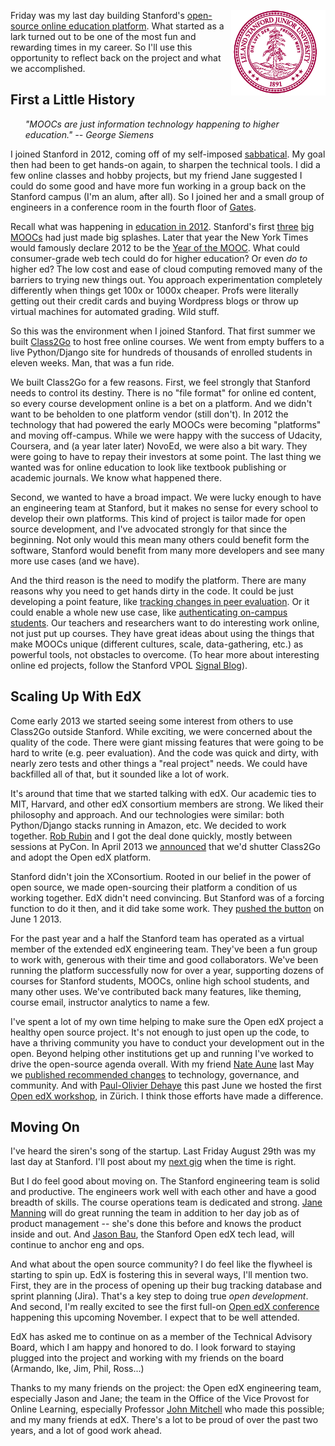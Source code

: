 <!-- 
.. title: Leaving Stanford Online Ed
.. slug: leaving-stanford
.. link: 
.. description: 
.. tags: Education
.. date: 2014/08/31 23:45:00
-->

<p style="float:right; align:right; width:30%"><img class="postimage" src="/f/stanfordlogo.gif" alt="Stanford"></p>

Friday was my last day building Stanford's [open-source online education
platform][open].  What started as a lark turned out to be one of the most
fun and rewarding times in my career.  So I'll use this opportunity to
reflect back on the project and what we accomplished.

  [open]:  https://class.stanford.edu/

## First a Little History

<ul><i>
    "MOOCs are just information technology happening to higher education."  
    -- George Siemens
</i></ul>
    
I joined Stanford in 2012, coming off of my self-imposed [sabbatical][sab].
My goal then had been to get hands-on again, to sharpen the technical
tools.  I did a few online classes and hobby projects, but my friend Jane
suggested I could do some good and have more fun working in a group back
on the Stanford campus (I'm an alum, after all).  So I joined her and a
small group of engineers in a conference room in the fourth floor of
[Gates][].

  [sab]: http://sef.kloninger.com/posts/201204my-sabbatical.html
  [Gates]: http://www-cs.stanford.edu/info/gates

Recall what was happening in [education in 2012][2012].  Stanford's first
[three][ai] [big][ml] [MOOCs][db] had just made big splashes.  Later that
year the New York Times would famously declare 2012 to be the [Year of the
MOOC][nyt].  What could consumer-grade web tech could do for higher
education?  Or even *do to* higher ed?  The low cost and ease of cloud
computing removed many of the barriers to trying new things out.  You
approach experimentation completely differently when things get 100x or
1000x cheaper.  Profs were literally getting out their credit cards and
buying Wordpress blogs or throw up virtual machines for automated grading.
Wild stuff.

  [2012]: http://sef.kloninger.com/posts/201207on-line-education.html
  [ai]:   https://www.udacity.com/course/cs271
  [ml]:   https://www.coursera.org/course/ml
  [db]:   https://class.stanford.edu/courses/Home/Databases/Engineering/about
  [nyt]:  http://www.nytimes.com/2012/11/04/education/edlife/massive-open-online-courses-are-multiplying-at-a-rapid-pace.html

So this was the environment when I joined Stanford.  That first summer we
built [Class2Go][c2g] to host free online courses.  We went from empty
buffers to a live Python/Django site for hundreds of thousands of enrolled
students in eleven weeks.  Man, that was a fun ride.

  [c2g]: https://class2go.stanford.edu/

We built Class2Go for a few reasons.  First, we feel strongly that Stanford
needs to control its destiny.  There is no "file format" for online ed
content, so every course development online is a bet on a platform.  And
we didn't want to be beholden to one platform vendor (still don't).  In
2012 the technology that had powered the early MOOCs were becoming "platforms"
and moving off-campus.  While we were happy with the success of Udacity,
Coursera, and (a year later later) NovoEd, we were also a bit wary.  They were
going to have to repay their investors at some point.  The last thing we
wanted was for online education to look like textbook publishing or academic
journals.  We know what happened there.

Second, we wanted to have a broad impact.  We were lucky enough to have
an engineering team at Stanford, but it makes no sense for every school
to develop their own platforms.  This kind of project is tailor made for
open source development, and I've advocated strongly for that since the
beginning.  Not only would this mean many others could benefit form the
software, Stanford would benefit from many more developers and see many
more use cases (and we have).

And the third reason is the need to modify the platform.  There are many
reasons why you need to get hands dirty in the code.  It could be just
developing a point feature, like [tracking changes in peer evaluation][ice].
Or it could enable a whole new use case, like [authenticating
on-campus students][shib].  Our teachers and researchers want to do
interesting work online, not just put up courses.  They have great ideas
about using the things that make MOOCs unique (different cultures, scale,
data-gathering, etc.) as powerful tools, not obstacles to overcome.  (To
hear more about interesting online ed projects, follow the Stanford VPOL 
[Signal Blog][sig]).

  [ice]:  https://github.com/edx/edx-ora2/pull/620
  [shib]: https://github.com/edx/edx-platform/pull/67
  [sig]:  http://signalblog.stanford.edu/


## Scaling Up With EdX

Come early 2013 we started seeing some interest from others to use Class2Go
outside Stanford.  While exciting, we were concerned about the quality of
the code.  There were giant missing features that were going to be hard
to write (e.g. peer evaluation).  And the code was quick and dirty,
with nearly zero tests and other things a "real project" needs.  We could
have backfilled all of that, but it sounded like a lot of work.

It's around that time that we started talking with edX.  Our academic ties
to MIT, Harvard, and other edX consortium members are strong.  We liked
their philosophy and approach.  And our technologies were similar: both
Python/Django stacks running in Amazon, etc.  We decided to work together.
[Rob Rubin][rob] and I got the deal done quickly, mostly between sessions
at PyCon.  In April 2013 we [announced][ann] that we'd shutter Class2Go
and adopt the Open edX platform.

  [rob]: https://www.linkedin.com/in/robvrubin
  [ann]: http://news.stanford.edu/news/2013/april/edx-collaborate-platform-030313.html

Stanford didn't join the XConsortium.  Rooted in our belief in the power
of open source, we made open-sourcing their platform a condition of us
working together.  EdX didn't need convincing.  But Stanford was of
a forcing function to do it then, and it did take some work.  They [pushed
the button][junenews] on June 1 2013.

  [junenews]: http://ostatic.com/blog/edx-open-sources-its-super-influential-online-learning-platform

For the past year and a half the Stanford team has operated as a virtual
member of the extended edX engineering team.  They've been a fun group to
work with, generous with their time and good collaborators.  We've been
running the platform successfully now for over a year, supporting dozens
of courses for Stanford students, MOOCs, online high school students, and
many other uses.  We've contributed back many features, like theming,
course email, instructor analytics to name a few.

I've spent a lot of my own time helping to make sure the Open edX project
a healthy open source project.  It's not enough to just open up the code,
to have a thriving community you have to conduct your development out in
the open.  Beyond helping other institutions get up and running I've worked
to drive the open-source agenda overall.  With my friend [Nate Aune][aune]
last May we [published recommended changes][open] to technology, governance,
and community.  And with [Paul-Olivier Dehaye][pod] this past June we
hosted the first [Open edX workshop][zur], in Zürich.  I think those efforts
have made a difference.

  [open]: https://groups.google.com/d/msg/edx-code/DRqcLlMKhgs/KBvzBj13hQ8J
  [zur]:  https://groups.google.com/d/msg/edx-code/EqVUkvovq0k/e2Be2fo5QJUJ
  [aune]: https://twitter.com/natea
  [pod]:  https://twitter.com/podehaye


## Moving On

I've heard the siren's song of the startup.  Last Friday August 29th was
my last day at Stanford.  I'll post about my [next gig][wf] when the time
is right.

  [wf]:  http://www.wavefront.com/

But I do feel good about moving on.  The Stanford engineering team is solid
and productive.  The engineers work well with each other and have a good
breadth of skills.  The course operations team is dedicated and strong.
[Jane Manning][jane] will do great running the team in addition to her day
job as of product management -- she's done this before and knows the product
inside and out.  And [Jason Bau][jason], the Stanford Open edX tech lead,
will continue to anchor eng and ops.

  [jane]:  https://twitter.com/jinpa1345
  [jason]: https://github.com/jbau

And what about the open source community?  I do feel like the flywheel is
starting to spin up.  EdX is fostering this in several ways, I'll mention
two.  First, they are in the process of opening up their bug tracking
database and sprint planning (Jira).  That's a key step to doing true *open
development*.  And second, I'm really excited to see the first full-on
[Open edX conference][conf] happening this upcoming November.  I expect
that to be well attended.

  [conf]: https://groups.google.com/d/msg/edx-code/bqASLi8FZjs/Eb6OQpHbevsJ

EdX has asked me to continue on as a member of the Technical Advisory
Board, which I am happy and honored to do.  I look forward to staying
plugged into the project and working with my friends on the board (Armando,
Ike, Jim, Phil, Ross...)

Thanks to my many friends on the project: the Open edX engineering team,
especially Jason and Jane; the team in the Office of the Vice Provost for
Online Learning, especially Professor [John Mitchell][jcm] who made this
possible; and my many friends at edX.  There's a lot to be proud of over
the past two years, and a lot of good work ahead.

  [jcm]: http://theory.stanford.edu/people/jcm/

